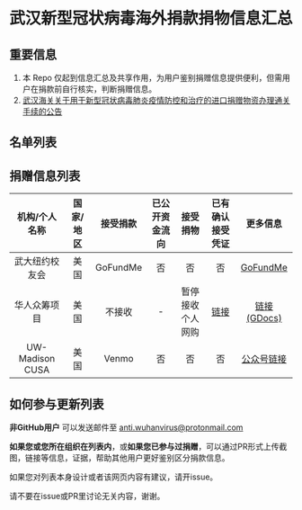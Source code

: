 # 武汉新型冠状病毒海外捐款捐物信息汇总
## 重要信息
1. 本 Repo 仅起到信息汇总及共享作用，为用户鉴别捐赠信息提供便利，但需用户在捐款前自行核实，判断捐赠信息。
2. [武汉海关关于用于新型冠状病毒肺炎疫情防控和治疗的进口捐赠物资办理通关手续的公告](http://www.customs.gov.cn/wuhan_customs/506378/506379/2851956/index.html)

## 名单列表

捐赠信息列表
---
|机构/个人名称|国家/地区|接受捐款|已公开资金流向|接受捐物|已有确认接受凭证|更多信息|
|:---:|:---:|:---:|:---:|:---:|:---:|:---:|
|武大纽约校友会|美国|GoFundMe|否|否|否|[GoFundMe](https://www.gofundme.com/f/help-wuhan-fight-through-coronavirus?from=timeline)|
|华人众筹项目|美国|不接收|-|暂停接收个人网购|[链接](https://www.jianshu.com/p/44279607f25c)|[链接(GDocs)](https://docs.google.com/document/d/10ajFNh3_sTtyeWdgYP9HHnLH97kkH4w63O5l6Ip7sq0/mobilebasic?from=groupmessage&isappinstalled=0)|
|UW-Madison CUSA|美国|Venmo|否|否|否|[公众号链接](https://mp.weixin.qq.com/s?__biz=MjM5NjE3NTg4MQ==&mid=2649157328&idx=1&sn=9944f7cb0dcade00a525cae94c72503d&chksm=beff07b689888ea0d87171be6496e96ae93f1d5aeae7de639dac3d867bc5ae38855a15680222&mpshare=1&scene=1&srcid=&sharer_sharetime=1579914306615&sharer_shareid=c282b90b765c4d4e8683eca427a40b39&exportkey=AxxcthDE%2FafVp%2BcA1v3Lnp0%3D&pass_ticket=n9CznTPe9B50HPQNOY8BNU33C%2FkqyOkx8qUeWQBsLUY%3D#rd)|

## 如何参与更新列表
**非GitHub用户** 可以发送邮件至 anti.wuhanvirus@protonmail.com

**如果您或您所在组织在列表内**，或**如果您已参与过捐赠**，可以通过PR形式上传截图，链接等信息，证据，帮助其他用户更好鉴别区分捐款信息。

如果您对列表本身设计或者该网页内容有建议，请开issue。

请不要在issue或PR里讨论无关内容，谢谢。
